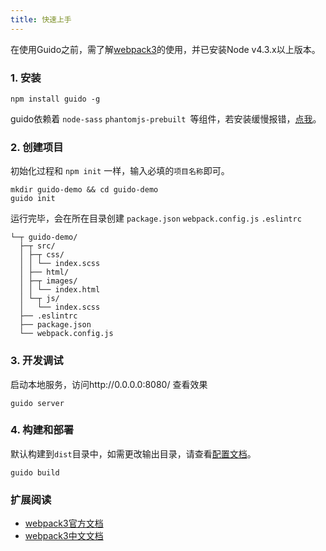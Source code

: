 ```yaml
---
title: 快速上手
---
```



在使用Guido之前，需了解[webpack3](https://webpack.js.org/)的使用，并已安装Node v4.3.x以上版本。


### 1. 安装

```shell
npm install guido -g
```

guido依赖着 `node-sass` `phantomjs-prebuilt `等组件，若安装缓慢报错，[点我](./npm-install-fail)。



### 2. 创建项目

初始化过程和 `npm init` 一样，输入必填的`项目名称`即可。

```shell
mkdir guido-demo && cd guido-demo
guido init
```

运行完毕，会在所在目录创建 `package.json` `webpack.config.js` `.eslintrc`

```shell
└─┬ guido-demo/
  ├─┬ src/
  │ ├─┬ css/
  │ │ └── index.scss
  │ ├── html/
  │ ├─┬ images/
  │ │ └── index.html
  │ └─┬ js/
  │   └── index.scss
  ├── .eslintrc
  ├── package.json
  └── webpack.config.js
```



### 3. 开发调试

启动本地服务，访问http://0.0.0.0:8080/ 查看效果

```shell
guido server
```



### 4. 构建和部署

默认构建到`dist`目录中，如需更改输出目录，请查看[配置文档](./configuration)。

```shell
guido build
```





### 扩展阅读

- [webpack3官方文档](https://webpack.js.org/)
- [webpack3中文文档](https://doc.webpack-china.org/)

